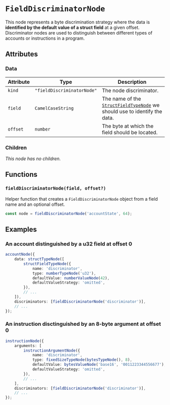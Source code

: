 # `FieldDiscriminatorNode`

This node represents a byte discrimination strategy where the data is **identified by the default value of a struct field** at a given offset. Discriminator nodes are used to distinguish between different types of accounts or instructions in a program.

## Attributes

### Data

| Attribute | Type                       | Description                                                                                                      |
| --------- | -------------------------- | ---------------------------------------------------------------------------------------------------------------- |
| `kind`    | `"fieldDiscriminatorNode"` | The node discriminator.                                                                                          |
| `field`   | `CamelCaseString`          | The name of the [`StructFieldTypeNode`](../typeNodes/StructFieldTypeNode.md) we should use to identify the data. |
| `offset`  | `number`                   | The byte at which the field should be located.                                                                   |

### Children

_This node has no children._

## Functions

### `fieldDiscriminatorNode(field, offset?)`

Helper function that creates a `FieldDiscriminatorNode` object from a field name and an optional offset.

```ts
const node = fieldDiscriminatorNode('accountState', 64);
```

## Examples

### An account distinguished by a u32 field at offset 0

```ts
accountNode({
    data: structTypeNode([
        structFieldTypeNode({
            name: 'discriminator',
            type: numberTypeNode('u32'),
            defaultValue: numberValueNode(42),
            defaultValueStrategy: 'omitted',
        }),
        // ...
    ]),
    discriminators: [fieldDiscriminatorNode('discriminator')],
    // ...
});
```

### An instruction disctinguished by an 8-byte argument at offset 0

```ts
instructionNode({
    arguments: [
        instructionArgumentNode({
            name: 'discriminator',
            type: fixedSizeTypeNode(bytesTypeNode(), 8),
            defaultValue: bytesValueNode('base16', '0011223344556677'),
            defaultValueStrategy: 'omitted',
        }),
        // ...
    ],
    discriminators: [fieldDiscriminatorNode('discriminator')],
    // ...
});
```

